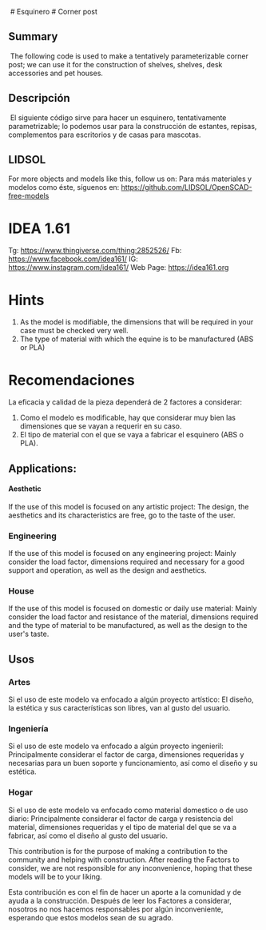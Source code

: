  # Esquinero # Corner post

## Summary
 The following code is used to make a tentatively parameterizable corner post; we can use it for the construction of shelves, shelves, desk accessories and pet houses.

## Descripción
 El siguiente código sirve para hacer un esquinero, tentativamente parametrizable; lo podemos usar para la construcción de estantes, repisas, complementos para escritorios y de casas para mascotas.



## LIDSOL
For more objects and models like this, follow us on:
Para más materiales y modelos como éste, síguenos en:
https://github.com/LIDSOL/OpenSCAD-free-models

# IDEA 1.61
Tg: https://www.thingiverse.com/thing:2852526/
Fb: https://www.facebook.com/idea161/
IG: https://www.instagram.com/idea161/
Web Page: https://idea161.org

# Hints

1. As the model is modifiable, the dimensions that will be required in your case must be checked very well.
2. The type of material with which the equine is to be manufactured (ABS or PLA) 

# Recomendaciones

La eficacia y calidad de la pieza dependerá de 2 factores a considerar:
1. Como el modelo es modificable, hay que considerar muy bien las dimensiones que se vayan a requerir en su caso.
2. El tipo de material con el que se vaya a fabricar el esquinero (ABS o PLA).

## Applications:

#### Aesthetic
If the use of this model is focused on any artistic project: The design, the aesthetics and its characteristics are free, go to the taste of the user.
### Engineering
If the use of this model is focused on any engineering project:
Mainly consider the load factor, dimensions required and necessary for a good support and operation, as well as the design and aesthetics. 

### House
If the use of this model is focused on domestic or daily use material: Mainly consider the load factor and resistance of the material, dimensions required and the type of material to be manufactured, as well as the design to the user's taste.

## Usos 

### Artes
Si el uso de este modelo va enfocado a algún proyecto artístico: El diseño, la estética y sus características son libres, van al gusto del usuario.
### Ingeniería
Si el uso de este modelo va enfocado a algún proyecto ingenieril: Principalmente considerar el factor de carga, dimensiones requeridas y necesarias para un buen soporte y funcionamiento, así como el diseño y su estética.     
### Hogar
Si el uso de este modelo va enfocado como material domestico o de uso diario: Principalmente considerar el factor de carga y resistencia del material, dimensiones requeridas y el tipo de material del que se va a fabricar, así como el diseño al gusto del usuario.   
       

      
This contribution is for the purpose of making a contribution to the community and helping with construction.
After reading the Factors to consider, we are not 
responsible for any inconvenience, hoping that these models will be to your liking.
    
Esta contribución es con el fin de hacer un aporte a la comunidad y de ayuda a la construcción.
Después de leer los Factores a considerar, nosotros no nos hacemos responsables por algún inconveniente, esperando que estos modelos sean de su agrado.
